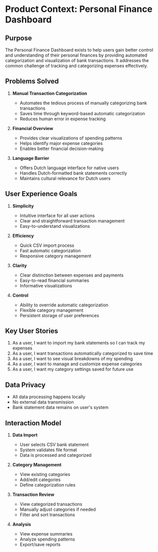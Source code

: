 # Product Context: Personal Finance Dashboard

## Purpose
The Personal Finance Dashboard exists to help users gain better control and understanding of their personal finances by providing automated categorization and visualization of bank transactions. It addresses the common challenge of tracking and categorizing expenses effectively.

## Problems Solved
1. **Manual Transaction Categorization**
   - Automates the tedious process of manually categorizing bank transactions
   - Saves time through keyword-based automatic categorization
   - Reduces human error in expense tracking

2. **Financial Overview**
   - Provides clear visualizations of spending patterns
   - Helps identify major expense categories
   - Enables better financial decision-making

3. **Language Barrier**
   - Offers Dutch language interface for native users
   - Handles Dutch-formatted bank statements correctly
   - Maintains cultural relevance for Dutch users

## User Experience Goals
1. **Simplicity**
   - Intuitive interface for all user actions
   - Clear and straightforward transaction management
   - Easy-to-understand visualizations

2. **Efficiency**
   - Quick CSV import process
   - Fast automatic categorization
   - Responsive category management

3. **Clarity**
   - Clear distinction between expenses and payments
   - Easy-to-read financial summaries
   - Informative visualizations

4. **Control**
   - Ability to override automatic categorization
   - Flexible category management
   - Persistent storage of user preferences

## Key User Stories
1. As a user, I want to import my bank statements so I can track my expenses
2. As a user, I want transactions automatically categorized to save time
3. As a user, I want to see visual breakdowns of my spending
4. As a user, I want to manage and customize expense categories
5. As a user, I want my category settings saved for future use

## Data Privacy
- All data processing happens locally
- No external data transmission
- Bank statement data remains on user's system

## Interaction Model
1. **Data Import**
   - User selects CSV bank statement
   - System validates file format
   - Data is processed and categorized

2. **Category Management**
   - View existing categories
   - Add/edit categories
   - Define categorization rules

3. **Transaction Review**
   - View categorized transactions
   - Manually adjust categories if needed
   - Filter and sort transactions

4. **Analysis**
   - View expense summaries
   - Analyze spending patterns
   - Export/save reports
